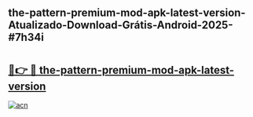## the-pattern-premium-mod-apk-latest-version-Atualizado-Download-Grátis-Android-2025-#7h34i

# <h2><a href="https://ainizakaria.my?title=the-pattern-premium-mod-apk-latest-version&ref=20M">🔗👉 🔴 the-pattern-premium-mod-apk-latest-version</a></h2>

[![acn](https://github.com/user-attachments/assets/0f9c940e-d8b0-45ae-aac7-cd30a18b3e1c)](https://ainizakaria.my?title=the-pattern-premium-mod-apk-latest-version&ref=20M)

